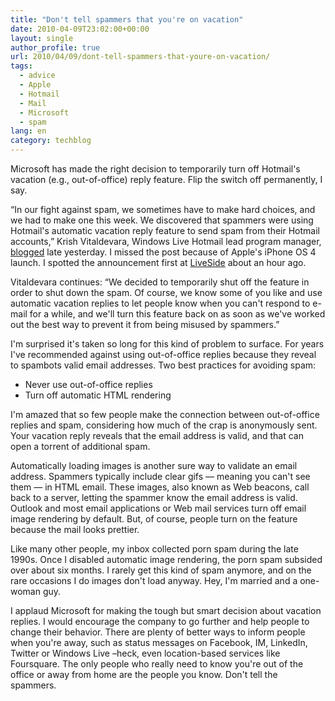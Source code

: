 ```yaml
---
title: "Don't tell spammers that you're on vacation"
date: 2010-04-09T23:02:00+00:00
layout: single
author_profile: true
url: 2010/04/09/dont-tell-spammers-that-youre-on-vacation/
tags:
  - advice
  - Apple
  - Hotmail
  - Mail
  - Microsoft
  - spam
lang: en
category: techblog
---
```

Microsoft has made the right decision to temporarily turn off Hotmail's vacation (e.g., out-of-office) reply feature. Flip the switch off permanently, I say. 

“In our fight against spam, we sometimes have to make hard choices, and we had to make one this week. We discovered that spammers were using Hotmail's automatic vacation reply feature to send spam from their Hotmail accounts,” Krish Vitaldevara, Windows Live Hotmail lead program manager, [blogged](http://windowsteamblog.com/blogs/windowslive/archive/2010/04/08/turning-off-vacation-replies-to-fight-spam-in-hotmail.aspx) late yesterday. I missed the post because of Apple's iPhone OS 4 launch. I spotted the announcement first at [LiveSide](http://www.liveside.net/main/archive/2010/04/09/spammers-abuse-automatic-vacation-reply-feature-temporarily-shut-off.aspx?utm_source=feedburner&utm_medium=feed&utm_campaign=Feed:+liveside+%28LiveSide%29) about an hour ago. 

Vitaldevara continues: “We decided to temporarily shut off the feature in order to shut down the spam. Of course, we know some of you like and use automatic vacation replies to let people know when you can't respond to e-mail for a while, and we'll turn this feature back on as soon as we've worked out the best way to prevent it from being misused by spammers.” 

I'm surprised it's taken so long for this kind of problem to surface. For years I've recommended against using out-of-office replies because they reveal to spambots valid email addresses. Two best practices for avoiding spam: 

  * Never use out-of-office replies 
  * Turn off automatic HTML rendering 

I'm amazed that so few people make the connection between out-of-office replies and spam, considering how much of the crap is anonymously sent. Your vacation reply reveals that the email address is valid, and that can open a torrent of additional spam. 

Automatically loading images is another sure way to validate an email address. Spammers typically include clear gifs — meaning you can't see them — in HTML email. These images, also known as Web beacons, call back to a server, letting the spammer know the email address is valid. Outlook and most email applications or Web mail services turn off email image rendering by default. But, of course, people turn on the feature because the mail looks prettier. 

Like many other people, my inbox collected porn spam during the late 1990s. Once I disabled automatic image rendering, the porn spam subsided over about six months. I rarely get this kind of spam anymore, and on the rare occasions I do images don't load anyway. Hey, I'm married and a one-woman guy. 

I applaud Microsoft for making the tough but smart decision about vacation replies. I would encourage the company to go further and help people to change their behavior. There are plenty of better ways to inform people when you're away, such as status messages on Facebook, IM, LinkedIn, Twitter or Windows Live –heck, even location-based services like Foursquare. The only people who really need to know you're out of the office or away from home are the people you know. Don't tell the spammers.